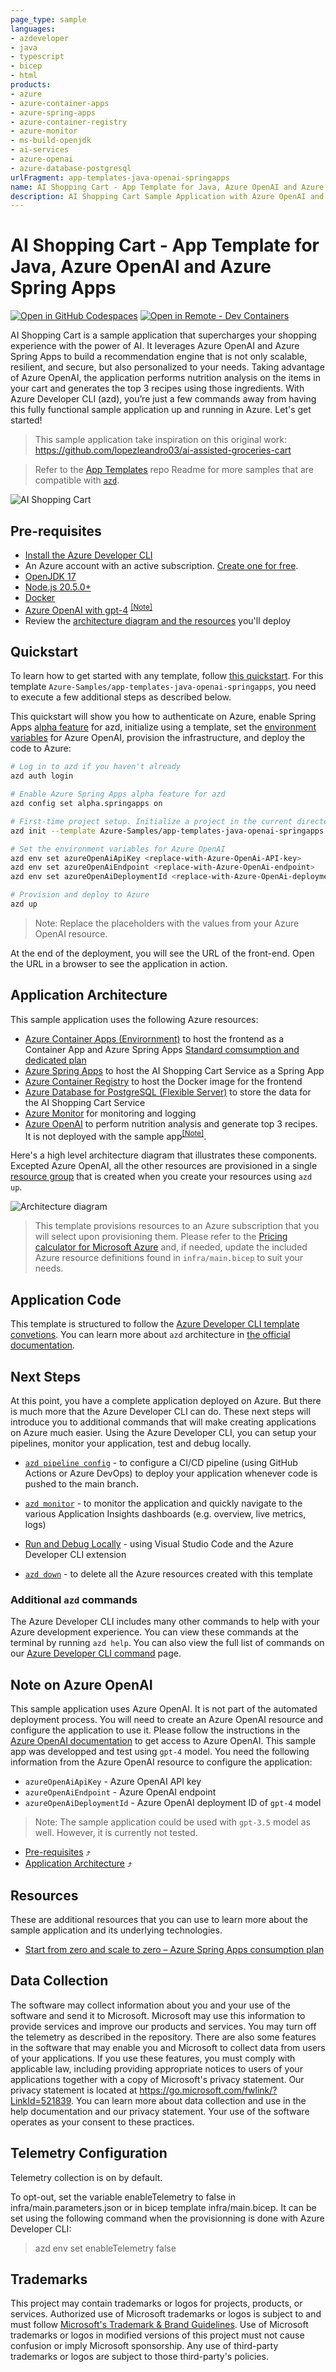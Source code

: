 ```yaml
---
page_type: sample
languages:
- azdeveloper
- java
- typescript
- bicep
- html
products:
- azure
- azure-container-apps
- azure-spring-apps
- azure-container-registry
- azure-monitor
- ms-build-openjdk
- ai-services
- azure-openai
- azure-database-postgresql
urlFragment: app-templates-java-openai-springapps
name: AI Shopping Cart - App Template for Java, Azure OpenAI and Azure Spring Apps
description: AI Shopping Cart Sample Application with Azure OpenAI and Azure Spring Apps
---
```


# AI Shopping Cart - App Template for Java, Azure OpenAI and Azure Spring Apps

[![Open in GitHub Codespaces](https://img.shields.io/badge/Github_Codespaces-Open-black?style=for-the-badge&logo=github
)](https://codespaces.new/Azure-Samples/app-templates-java-openai-springapps)
[![Open in Remote - Dev Containers](https://img.shields.io/badge/Dev_Containers-Open-blue?style=for-the-badge&logo=visualstudiocode
)](https://vscode.dev/redirect?url=vscode://ms-vscode-remote.remote-containers/cloneInVolume?url=https://github.com/Azure-Samples/app-templates-java-openai-springapps)

AI Shopping Cart is a sample application that supercharges your shopping experience with the power of AI. It leverages Azure OpenAI and Azure Spring Apps to build a recommendation engine that is not only scalable, resilient, and secure, but also personalized to your needs. Taking advantage of Azure OpenAI, the application performs nutrition analysis on the items in your cart and generates the top 3 recipes using those ingredients. With Azure Developer CLI (azd), you’re just a few commands away from having this fully functional sample application up and running in Azure. Let's get started!

> This sample application take inspiration on this original work: https://github.com/lopezleandro03/ai-assisted-groceries-cart

> Refer to the [App Templates](https://github.com/microsoft/App-Templates) repo Readme for more samples that are compatible with [`azd`](https://github.com/Azure/azure-dev/).

![AI Shopping Cart](./assets/ai-shopping-cart.png)

## Pre-requisites

- [Install the Azure Developer CLI](https://learn.microsoft.com/en-us/azure/developer/azure-developer-cli/install-azd)
- An Azure account with an active subscription. [Create one for free](https://azure.microsoft.com/free).
- [OpenJDK 17](https://learn.microsoft.com/en-us/java/openjdk/install)
- [Node.js 20.5.0+](https://nodejs.org/en/download/)
- [Docker](https://docs.docker.com/get-docker/)
- [Azure OpenAI with gpt-4](https://learn.microsoft.com/en-us/azure/ai-services/openai/overview#how-do-i-get-access-to-azure-openai) <sup>[\[Note\]](#note-on-azure-openai)</sup>
- Review the [architecture diagram and the resources](#application-architecture) you'll deploy

## Quickstart

To learn how to get started with any template, follow [this quickstart](https://learn.microsoft.com/en-us/azure/developer/azure-developer-cli/get-started?tabs=localinstall&pivots=programming-language-java). For this template `Azure-Samples/app-templates-java-openai-springapps`, you need to execute a few additional steps as described below.

This quickstart will show you how to authenticate on Azure, enable Spring Apps [alpha feature](https://learn.microsoft.com/en-us/azure/developer/azure-developer-cli/feature-versioning#alpha-features) for azd, initialize using a template, set the [environment variables](https://learn.microsoft.com/en-us/azure/developer/azure-developer-cli/manage-environment-variables) for Azure OpenAI, provision the infrastructure, and deploy the code to Azure:

```bash
# Log in to azd if you haven't already
azd auth login

# Enable Azure Spring Apps alpha feature for azd
azd config set alpha.springapps on

# First-time project setup. Initialize a project in the current directory using this template
azd init --template Azure-Samples/app-templates-java-openai-springapps

# Set the environment variables for Azure OpenAI
azd env set azureOpenAiApiKey <replace-with-Azure-OpenAi-API-key> 
azd env set azureOpenAiEndpoint <replace-with-Azure-OpenAi-endpoint>
azd env set azureOpenAiDeploymentId <replace-with-Azure-OpenAi-deployment-id>

# Provision and deploy to Azure
azd up
```

> Note: Replace the placeholders with the values from your Azure OpenAI resource.

At the end of the deployment, you will see the URL of the front-end. Open the URL in a browser to see the application in action.

## Application Architecture

This sample application uses the following Azure resources:

- [Azure Container Apps (Envirornment)](https://learn.microsoft.com/en-us/azure/container-apps/) to host the frontend as a Container App and Azure Spring Apps [Standard comsumption and dedicated plan](https://learn.microsoft.com/en-us/azure/spring-apps/overview#standard-consumption-and-dedicated-plan)
- [Azure Spring Apps](https://learn.microsoft.com/azure/spring-apps/) to host the AI Shopping Cart Service as a Spring App
- [Azure Container Registry](https://learn.microsoft.com/azure/container-registry/) to host the Docker image for the frontend
- [Azure Database for PostgreSQL (Flexible Server)](https://learn.microsoft.com/azure/postgresql/) to store the data for the AI Shopping Cart Service
- [Azure Monitor](https://learn.microsoft.com/en-us/azure/azure-monitor/) for monitoring and logging
- [Azure OpenAI](https://learn.microsoft.com/en-us/azure/ai-services/openai/) to perform nutrition analysis and generate top 3 recipes. It is not deployed with the sample app<sup>[\[Note\]](#note-on-azure-openai)</sup>.

Here's a high level architecture diagram that illustrates these components. Excepted Azure OpenAI, all the other resources are provisioned in a single [resource group](https://learn.microsoft.com/en-us/azure/azure-resource-manager/management/manage-resource-groups-portal) that is created when you create your resources using `azd up`.

![Architecture diagram](./assets/architecture-diagram.png)

> This template provisions resources to an Azure subscription that you will select upon provisioning them. Please refer to the [Pricing calculator for Microsoft Azure](https://azure.microsoft.com/pricing/calculator/) and, if needed, update the included Azure resource definitions found in `infra/main.bicep` to suit your needs.

## Application Code

This template is structured to follow the [Azure Developer CLI template convetions](https://learn.microsoft.com/en-us/azure/developer/azure-developer-cli/make-azd-compatible?pivots=azd-create#azd-conventions). You can learn more about `azd` architecture in [the official documentation](https://learn.microsoft.com/azure/developer/azure-developer-cli/make-azd-compatible?pivots=azd-create#understand-the-azd-architecture).

## Next Steps

At this point, you have a complete application deployed on Azure. But there is much more that the Azure Developer CLI can do. These next steps will introduce you to additional commands that will make creating applications on Azure much easier. Using the Azure Developer CLI, you can setup your pipelines, monitor your application, test and debug locally.

- [`azd pipeline config`](https://learn.microsoft.com/azure/developer/azure-developer-cli/configure-devops-pipeline?tabs=GitHub) - to configure a CI/CD pipeline (using GitHub Actions or Azure DevOps) to deploy your application whenever code is pushed to the main branch. 

- [`azd monitor`](https://learn.microsoft.com/azure/developer/azure-developer-cli/monitor-your-app) - to monitor the application and quickly navigate to the various Application Insights dashboards (e.g. overview, live metrics, logs)

- [Run and Debug Locally](https://learn.microsoft.com/azure/developer/azure-developer-cli/debug?pivots=ide-vs-code) - using Visual Studio Code and the Azure Developer CLI extension

- [`azd down`](https://learn.microsoft.com/azure/developer/azure-developer-cli/reference#azd-down) - to delete all the Azure resources created with this template 

### Additional `azd` commands

The Azure Developer CLI includes many other commands to help with your Azure development experience. You can view these commands at the terminal by running `azd help`. You can also view the full list of commands on our [Azure Developer CLI command](https://aka.ms/azure-dev/ref) page.

## Note on Azure OpenAI

This sample application uses Azure OpenAI. It is not part of the automated deployment process. You will need to create an Azure OpenAI resource and configure the application to use it. Please follow the instructions in the [Azure OpenAI documentation](https://learn.microsoft.com/en-us/azure/ai-services/openai/overview#how-do-i-get-access-to-azure-openai) to get access to Azure OpenAI. This sample app was developped and test using `gpt-4` model. You need the following information from the Azure OpenAI resource to configure the application:

- `azureOpenAiApiKey` - Azure OpenAI API key
- `azureOpenAiEndpoint` - Azure OpenAI endpoint
- `azureOpenAiDeploymentId` - Azure OpenAI deployment ID of `gpt-4` model

> Note: The sample application could be used with `gpt-3.5` model as well. However, it is currently not tested.

- [Pre-requisites](#pre-requisites) :arrow_heading_up:
- [Application Architecture](#application-architecture) :arrow_heading_up:

## Resources

These are additional resources that you can use to learn more about the sample application and its underlying technologies.

- [Start from zero and scale to zero – Azure Spring Apps consumption plan](https://techcommunity.microsoft.com/t5/apps-on-azure-blog/start-from-zero-and-scale-to-zero-azure-spring-apps-consumption/ba-p/3774825)

## Data Collection
The software may collect information about you and your use of the software and send it to Microsoft. Microsoft may use this information to provide services and improve our products and services. You may turn off the telemetry as described in the repository. There are also some features in the software that may enable you and Microsoft to collect data from users of your applications. If you use these features, you must comply with applicable law, including providing appropriate notices to users of your applications together with a copy of Microsoft's privacy statement. Our privacy statement is located at https://go.microsoft.com/fwlink/?LinkId=521839. You can learn more about data collection and use in the help documentation and our privacy statement. Your use of the software operates as your consent to these practices.

## Telemetry Configuration
Telemetry collection is on by default.

To opt-out, set the variable enableTelemetry to false in infra/main.parameters.json or in bicep template infra/main.bicep. It can be set using the following command when the provisionning is done with Azure Developer CLI: 
> azd env set enableTelemetry false

## Trademarks

This project may contain trademarks or logos for projects, products, or services. Authorized use of Microsoft 
trademarks or logos is subject to and must follow 
[Microsoft's Trademark & Brand Guidelines](https://www.microsoft.com/en-us/legal/intellectualproperty/trademarks/usage/general).
Use of Microsoft trademarks or logos in modified versions of this project must not cause confusion or imply Microsoft sponsorship.
Any use of third-party trademarks or logos are subject to those third-party's policies.